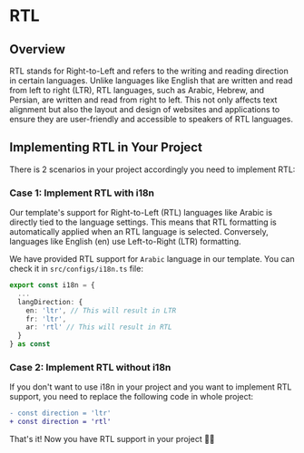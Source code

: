 # RTL

## Overview

RTL stands for Right-to-Left and refers to the writing and reading direction in certain languages. Unlike languages like English that are written and read from left to right (LTR), RTL languages, such as Arabic, Hebrew, and Persian, are written and read from right to left. This not only affects text alignment but also the layout and design of websites and applications to ensure they are user-friendly and accessible to speakers of RTL languages.

## Implementing RTL in Your Project

There is 2 scenarios in your project accordingly you need to implement RTL:

### Case 1: Implement RTL with i18n

Our template's support for Right-to-Left (RTL) languages like Arabic is directly tied to the language settings. This means that RTL formatting is automatically applied when an RTL language is selected. Conversely, languages like English (en) use Left-to-Right (LTR) formatting.

We have provided RTL support for `Arabic` language in our template. You can check it in `src/configs/i18n.ts` file:

```ts
export const i18n = {
  ...
  langDirection: {
    en: 'ltr', // This will result in LTR
    fr: 'ltr',
    ar: 'rtl' // This will result in RTL
  }
} as const
```

### Case 2: Implement RTL without i18n

If you don't want to use i18n in your project and you want to implement RTL support, you need to replace the following code in whole project:

   ```diff
   - const direction = 'ltr'
   + const direction = 'rtl'
   ```

That's it! Now you have RTL support in your project 🥳🎉
